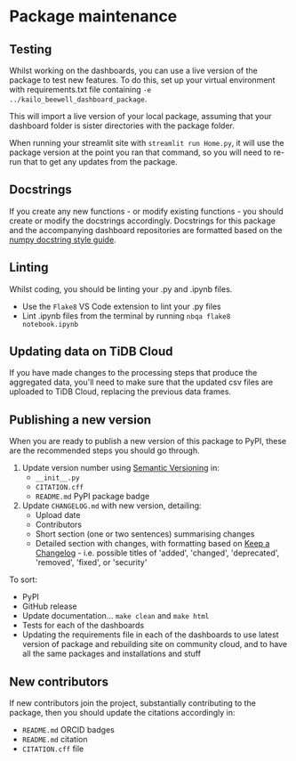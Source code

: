 # Package maintenance

## Testing

Whilst working on the dashboards, you can use a live version of the package to test new features. To do this, set up your virtual environment with requirements.txt file containing `-e ../kailo_beewell_dashboard_package`.

This will import a live version of your local package, assuming that your dashboard folder is sister directories with the package folder.

When running your streamlit site with `streamlit run Home.py`, it will use the package version at the point you ran that command, so you will need to re-run that to get any updates from the package.

## Docstrings

If you create any new functions - or modify existing functions - you should create or modify the docstrings accordingly. Docstrings for this package and the accompanying dashboard repositories are formatted based on the [numpy docstring style guide](https://numpydoc.readthedocs.io/en/latest/format.html).

## Linting

Whilst coding, you should be linting your .py and .ipynb files.
* Use the `Flake8` VS Code extension to lint your .py files
* Lint .ipynb files from the terminal by running `nbqa flake8 notebook.ipynb`

## Updating data on TiDB Cloud

If you have made changes to the processing steps that produce the aggregated data, you'll need to make sure that the updated csv files are uploaded to TiDB Cloud, replacing the previous data frames.

## Publishing a new version

When you are ready to publish a new version of this package to PyPI, these are the recommended steps you should go through.

1. Update version number using [Semantic Versioning](https://semver.org/spec/v2.0.0.html) in:
    * `__init__.py`
    * `CITATION.cff` 
    * `README.md` PyPI package badge
2. Update `CHANGELOG.md` with new version, detailing:
    * Upload date
    * Contributors
    * Short section (one or two sentences) summarising changes
    * Detailed section with changes, with formatting based on [Keep a Changelog](https://keepachangelog.com/en/1.1.0/) - i.e. possible titles of 'added', 'changed', 'deprecated', 'removed', 'fixed', or 'security'

To sort:
* PyPI
* GitHub release
* Update documentation... `make clean` and `make html`
* Tests for each of the dashboards
* Updating the requirements file in each of the dashboards to use latest version of package and rebuilding site on community cloud, and to have all the same packages and installations and stuff

## New contributors

If new contributors join the project, substantially contributing to the package, then you should update the citations accordingly in:
* `README.md` ORCID badges
* `README.md` citation
* `CITATION.cff` file